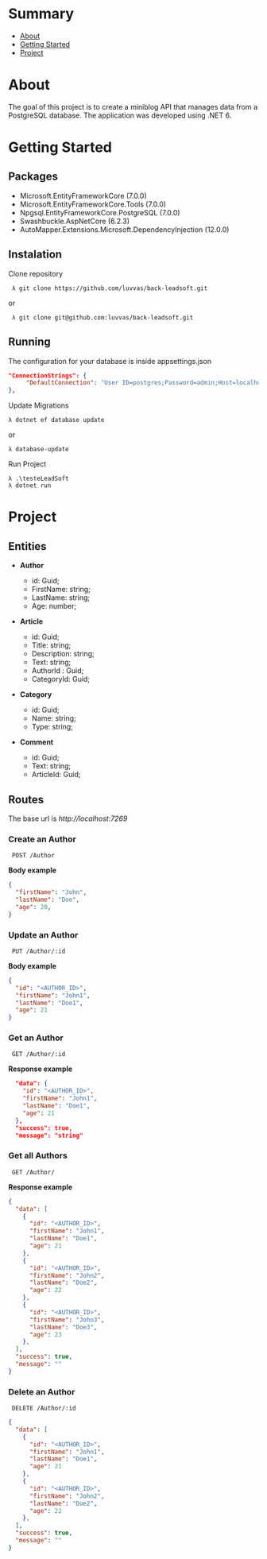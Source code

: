 # Summary

- [About](#about)
- [Getting Started](#getting_started)
- [Project](#project)

# About <a name = "about"></a>

The goal of this project is to create a miniblog API that manages data from a PostgreSQL database. The application was developed using .NET 6.

# Getting Started <a name = "getting_started"></a>

## Packages

- Microsoft.EntityFrameworkCore (7.0.0)
- Microsoft.EntityFrameworkCore.Tools (7.0.0)
- Npgsql.EntityFrameworkCore.PostgreSQL (7.0.0)
- Swashbuckle.AspNetCore (6.2.3)
- AutoMapper.Extensions.Microsoft.DependencyInjection (12.0.0)

## Instalation

Clone repository

     λ git clone https://github.com/luvvas/back-leadsoft.git
    
or

     λ git clone git@github.com:luvvas/back-leadsoft.git

## Running

The configuration for your database is inside appsettings.json

```json
"ConnectionStrings": {
     "DefaultConnection": "User ID=postgres;Password=admin;Host=localhost;Port=5432;Database=postgres;Pooling=true;"
},
```

Update Migrations

    λ dotnet ef database update
    
or
    
    λ database-update
    
Run Project

    λ .\testeLeadSoft
    λ dotnet run

# Project <a name = "project"></a>

## Entities

- **Author**
  - id: Guid;
  - FirstName: string;
  - LastName: string;
  - Age: number;

- **Article**
  - id: Guid;
  - Title: string;
  - Description: string;
  - Text: string;
  - AuthorId : Guid;
  - CategoryId: Guid;

- **Category**
  - id: Guid;
  - Name: string;
  - Type: string;

- **Comment**
  - id: Guid;
  - Text: string;
  - ArticleId: Guid;

## Routes

The base url is *http://localhost:7269*

### **Create an Author**

     POST /Author
     
**Body example**
```json
{
  "firstName": "John",
  "lastName": "Doe",
  "age": 20,
}
```

### **Update an Author**

     PUT /Author/:id

**Body example**
```json
{
  "id": "<AUTHOR_ID>",
  "firstName": "John1",
  "lastName": "Doe1",
  "age": 21
}
```

### **Get an Author**

     GET /Author/:id

**Response example**
```json
  "data": {
    "id": "<AUTHOR_ID>",
    "firstName": "John1",
    "lastName": "Doe1",
    "age": 21
  },
  "success": true,
  "message": "string"
```

### **Get all Authors**

     GET /Author/
     
**Response example**
```json
{
  "data": [
    {
      "id": "<AUTHOR_ID>",
      "firstName": "John1",
      "lastName": "Doe1",
      "age": 21
    },
    {
      "id": "<AUTHOR_ID>",
      "firstName": "John2",
      "lastName": "Doe2",
      "age": 22
    },
    {
      "id": "<AUTHOR_ID>",
      "firstName": "John3",
      "lastName": "Doe3",
      "age": 23
    },
  ],
  "success": true,
  "message": ""
}
```

### **Delete an Author**

     DELETE /Author/:id
     
```json
{
  "data": [
    {
      "id": "<AUTHOR_ID>",
      "firstName": "John1",
      "lastName": "Doe1",
      "age": 21
    },
    {
      "id": "<AUTHOR_ID>",
      "firstName": "John2",
      "lastName": "Doe2",
      "age": 22
    },
  ],
  "success": true,
  "message": ""
}
```
